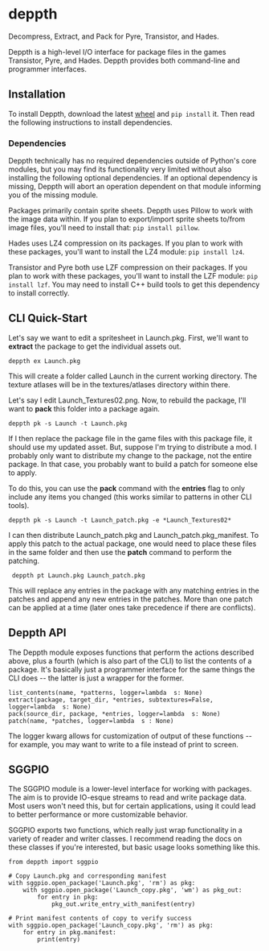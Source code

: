 ﻿# deppth
Decompress, Extract, and Pack for Pyre, Transistor, and Hades.

Deppth is a high-level I/O interface for package files in the games Transistor, Pyre, and Hades. Deppth provides both command-line and programmer interfaces.

## Installation

To install Deppth, download the latest [wheel](https://github.com/quaerus/deppth/releases) and `pip install` it. Then read the following instructions to install dependencies.

### Dependencies

Deppth technically has no required dependencies outside of Python's core modules, but you may find its functionality very limited without also installing the following optional dependencies. If an optional dependency is missing, Deppth will abort an operation dependent on that module informing you of the missing module.

Packages primarily contain sprite sheets. Deppth uses Pillow to work with the image data within. If you plan to export/import sprite sheets to/from image files, you'll need to install that: `pip install pillow`.

Hades uses LZ4 compression on its packages. If you plan to work with these packages, you'll want to install the LZ4 module: `pip install lz4`.

Transistor and Pyre both use LZF compression on their packages. If you plan to work with these packages, you'll want to install the LZF module: `pip install lzf`. You may need to install C++ build tools to get this dependency to install correctly.

## CLI Quick-Start

Let's say we want to edit a spritesheet in Launch.pkg. First, we'll want to **extract** the package to get the individual assets out.

    deppth ex Launch.pkg

This will create a folder called Launch in the current working directory. The texture atlases will be in the textures/atlases directory within there.

Let's say I edit Launch_Textures02.png. Now, to rebuild the package, I'll want to **pack** this folder into a package again.

    deppth pk -s Launch -t Launch.pkg

If I then replace the package file in the game files with this package file, it should use my updated asset. But, suppose I'm trying to distribute a mod. I probably only want to distribute my change to the package, not the entire package. In that case, you probably want to build a patch for someone else to apply.

To do this, you can use the **pack** command with the **entries** flag to only include any items you changed (this works similar to patterns in other CLI tools).

    deppth pk -s Launch -t Launch_patch.pkg -e *Launch_Textures02*

I can then distribute Launch_patch.pkg and Launch_patch.pkg_manifest. To apply this patch to the actual package, one would need to place these files in the same folder and then use the **patch** command to perform the patching. 

     deppth pt Launch.pkg Launch_patch.pkg

This will replace any entries in the package with any matching entries in the patches and append any new entries in the patches. More than one patch can be applied at a time (later ones take precedence if there are conflicts).

 ## Deppth API

The Deppth module exposes functions that perform the actions described above, plus a fourth (which is also part of the CLI) to list the contents of a package. It's basically just a programmer interface for the same things the CLI does -- the latter is just a wrapper for the former.

    list_contents(name, *patterns, logger=lambda  s: None)
    extract(package, target_dir, *entries, subtextures=False, logger=lambda  s: None)
    pack(source_dir, package, *entries, logger=lambda  s: None)
    patch(name, *patches, logger=lambda  s : None)

The logger kwarg allows for customization of output of these functions -- for example, you may want to write to a file instead of print to screen.

## SGGPIO

The SGGPIO module is a lower-level interface for working with packages. The aim is to provide IO-esque streams to read and write package data. Most users won't need this, but for certain applications, using it could lead to better performance or more customizable behavior.

SGGPIO exports two functions, which really just wrap functionality in a variety of reader and writer classes. I recommend reading the docs on these classes if you're interested, but basic usage looks something like this.

    from deppth import sggpio

    # Copy Launch.pkg and corresponding manifest
    with sggpio.open_package('Launch.pkg', 'rm') as pkg:
	    with sggpio.open_package('Launch_copy.pkg', 'wm') as pkg_out:
		    for entry in pkg:
			    pkg_out.write_entry_with_manifest(entry)
	
	# Print manifest contents of copy to verify success
	with sggpio.open_package('Launch_copy.pkg', 'rm') as pkg:
		for entry in pkg.manifest:
			print(entry)

    

